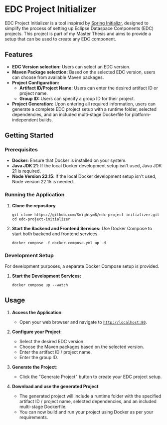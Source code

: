 # EDC Project Initializer

EDC Project Initializer is a tool inspired by [Spring Initializr](https://start.spring.io/), designed to simplify the process of setting up Eclipse Dataspace Components (EDC) projects. 
This project is part of my Master Thesis and aims to provide a setup that can be used to create any EDC component.

## Features
- **EDC Version selection:** Users can select an EDC version.
- **Maven Package selection:** Based on the selected EDC version, users can choose from available Maven packages.
- **Project Configuration:**
    - **Artifact ID/Project Name:** Users can enter the desired artifact ID or project name.
    - **Group ID:** Users can specify a group ID for their project.
- **Project Generation:** Upon entering all required information, users can generate a complete EDC project setup with a runtime folder, selected dependencies, and an included multi-stage Dockerfile for platform-independent builds.

## Getting Started
### Prerequisites
- **Docker:** Ensure that Docker is installed on your system.
- **Java JDK 21**: If the local Docker development setup isn't used, Java JDK 21 is required.
- **Node Version 22.15**: If the local Docker development setup isn't used, Node version 22.15 is needed.

### Running the Application
1. **Clone the repository**
    ```
    git clone https://github.com/Smightym8/edc-project-initializer.git
    cd edc-project-initializer
    ```

2. **Start the Backend and Frontend Services:** Use Docker Compose to start both backend and frontend services.
    ```
    docker compose -f docker-compose.yml up -d
    ```

### Development Setup
For development purposes, a separate Docker Compose setup is provided.

1. **Start the Development Services:**
    ```
    docker compose up --watch
    ```

## Usage
1. **Access the Application**:
   - Open your web browser and navigate to [`http://localhost:80`](http://localhost:80).

2. **Configure your Project**:
   - Select the desired EDC version.
   - Choose the Maven packages based on the selected version.
   - Enter the artifact ID / project name.
   - Enter the group ID.

3. **Generate the Project**:
   - Click the "Generate Project" button to create your EDC project setup.

4. **Download and use the generated Project**:
   - The generated project will include a runtime folder with the specified artifact ID / project name, selected dependencies, and an included multi-stage Dockerfile.
   - You can now build and run your project using Docker as per your requirements.